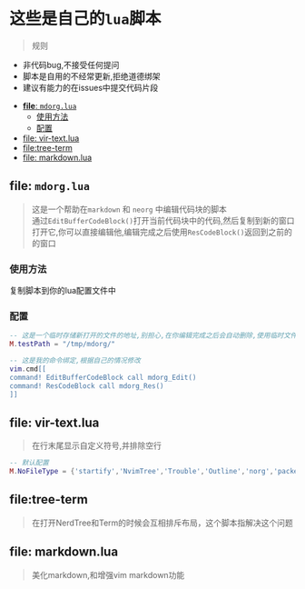 # 这些是自己的`lua`脚本
> 规则
- 非代码bug,不接受任何提问
- 脚本是自用的不经常更新,拒绝道德绑架
- 建议有能力的在issues中提交代码片段
<!-- vim-markdown-toc GFM -->

* [**file**: `mdorg.lua`](#file-mdorglua)
  * [使用方法](#使用方法)
  * [配置](#配置)
* [file: vir-text.lua](#file-vir-textlua)
* [file:tree-term](#filetree-term)
* [file: markdown.lua](#file-markdownlua)

<!-- vim-markdown-toc -->
## **file**: `mdorg.lua` 
> 这是一个帮助在`markdown` 和 `neorg` 中编辑代码块的脚本  
通过`EditBufferCodeBlock()`打开当前代码块中的代码,然后复制到新的窗口打开它,你可以直接编辑他,编辑完成之后使用`ResCodeBlock()`返回到之前的的窗口
### 使用方法
复制脚本到你的lua配置文件中
### 配置
```lua
-- 这是一个临时存储新打开的文件的地址,别担心,在你编辑完成之后会自动删除,使用临时文件的好处是你还可以通过其他插件去调试
M.testPath = "/tmp/mdorg/"

-- 这是我的命令绑定,根据自己的情况修改
vim.cmd[[
command! EditBufferCodeBlock call mdorg_Edit()
command! ResCodeBlock call mdorg_Res()
]]
```
## file: vir-text.lua
> 在行末尾显示自定义符号,并排除空行
```lua
-- 默认配置
M.NoFileType = {'startify','NvimTree','Trouble','Outline','norg','packer','lsp-installer','toggleterm','packer','TelescopePrompt','CompetiTest','help','startuptime','markdown'}
```
## file:tree-term
> 在打开NerdTree和Term的时候会互相排斥布局，这个脚本指解决这个问题
## file: markdown.lua
> 美化markdown,和增强vim markdown功能
